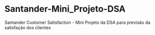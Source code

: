 # Santander-Mini_Projeto-DSA
Santander Customer Satisfaction - Mini Projeto da DSA para previsão da satisfação dos clientes


